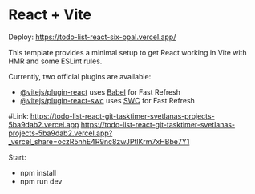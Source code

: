 # React + Vite

Deploy: https://todo-list-react-six-opal.vercel.app/

This template provides a minimal setup to get React working in Vite with HMR and some ESLint rules.

Currently, two official plugins are available:

- [@vitejs/plugin-react](https://github.com/vitejs/vite-plugin-react/blob/main/packages/plugin-react/README.md) uses [Babel](https://babeljs.io/) for Fast Refresh
- [@vitejs/plugin-react-swc](https://github.com/vitejs/vite-plugin-react-swc) uses [SWC](https://swc.rs/) for Fast Refresh


#Link: 
https://todo-list-react-git-tasktimer-svetlanas-projects-5ba9dab2.vercel.app
https://todo-list-react-git-tasktimer-svetlanas-projects-5ba9dab2.vercel.app?_vercel_share=oczR5nhE4R9nc8zwJPtlKrm7xHBbe7Y1

Start:

- npm install
- npm run dev